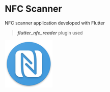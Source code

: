 # NFC Scanner

NFC scanner application developed with Flutter

> ***flutter_nfc_reader*** plugin used



<img src="https://raw.githubusercontent.com/ahmeteminkara/nfc_scanner/master/android/app/src/main/res/mipmap-xxxhdpi/ic_launcher.png" width="150" />